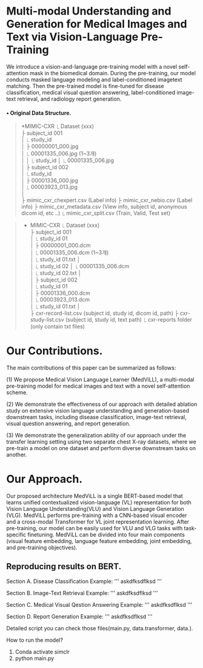 # Multi-modal Understanding and Generation for Medical Images and Text via Vision-Language Pre-Training
We introduce a vision-and-language pre-training model with a novel self-attention mask in the biomedical domain. During the pre-training, our model conducts masked language modeling and label-conditioned imagetext matching. Then the pre-trained model is fine-tuned for disease classification, medical visual question answering, label-conditioned image-text retrieval, and radiology report generation.


#### • Original Data Structure.
> *MIMIC-CXR <jpg version>
        ⎿ Dataset (xxx)                
            ├ subject_id 001         
            │   ⎿ study_id                   
            │       ├ 00000001_000.jpg           
            │       ⎿ 00001335_006.jpg (1~3개)           
            │
            │   ⎿ study_id 
            │       ⎿ 00001335_006.jpg  
            │
            ├ subject_id 002       
            │   ⎿ study_id                   
            │       ├ 00001336_000.jpg                 
            │       ⎿ 00003923_013.jpg                      
            │                                       
            ├ mimic_cxr_chexpert.csv (Label info)
            ├ mimic_cxr_nebio.csv (Label info)
            ├ mimic_cxr_metadata.csv (View info, subject id, anonymous dicom id, etc ..)
            ⎿ mimic_cxr_split.csv (Train, Valid, Test set)


> * MIMIC-CXR <dicom version>
        ⎿ Dataset (xxx)                
            ├ subject_id 001         
            │   ⎿ study_id 01                 
            │       ├ 00000001_000.dcm           
            │       ⎿ 00001335_006.dcm (1~3개)           
            │   ⎿ study_id 01.txt
            │   
            │   ⎿ study_id 02
            │       ⎿ 00001335_006.dcm  
            │   ⎿ study_id 02.txt
            │   
            │
            ├ subject_id 002       
            │   ⎿ study_id 01                
            │       ├ 00001336_000.dcm                 
            │       ⎿ 00003923_013.dcm                      
            │   ⎿ study_id 01.txt
            │   
            ├ cxr-record-list.csv (subject id, study id, dicom id, path)
            ├ cxr-study-list.csv (subject id, study id, text path)
            ⎿ cxr-reports folder (only contain txt files)


# Our Contributions.
The main contributions of this paper can be summarized as follows:

(1) We propose Medical Vision Language Learner (MedViLL), a multi-modal pre-training model for medical images and text with a novel self-attention scheme.

(2) We demonstrate the effectiveness of our approach with detailed ablation study on extensive vision language understanding and generation-based downstream tasks, including disease classification, image-text retrieval, visual question answering, and report generation.

(3) We demonstrate the generalization ability of our approach under the transfer learning setting using two separate chest X-ray datasets, where we pre-train a model on one dataset and perform diverse downstream tasks on another.


# Our Approach.
Our proposed architecture MedViLL is a single BERT-based model that learns unified contextualized vision-language (VL) representation for both Vision Language Understanding(VLU) and Vision Language Generation (VLG). MedViLL performs pre-training with a CNN-based visual encoder and a cross-modal Transformer for VL joint representation learning. After pre-training, our model can be easily used for VLU and VLG tasks with task-specific finetuning. MedViLL can be divided into four main components (visual feature embedding, language feature embedding, joint embedding, and pre-training objectives).


## Reproducing results on BERT.
Section A. Disease Classification
Example:
'''
askdfksdflksd
'''


Section B. Image-Text Retrieval
Example:
'''
askdfksdflksd
'''


Section C. Medical Visual Qestion Answering
Example:
'''
askdfksdflksd
'''


Section D. Report Generation
Example:
'''
askdfksdflksd
'''



Detailed script you can check those files(main.py, data.transformer, data.).

How to run the model?
1. Conda activate simclr 
2. python main.py
